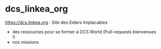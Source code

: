 # dcs_linkea_org
https://dcs.linkea.org : Site des Eiders Implacables
- des ressources pour se former à DCS World (Pull-requests bienvenues !)
- nos missions

